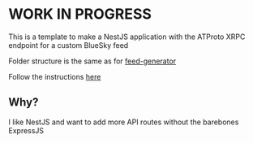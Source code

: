 # WORK IN PROGRESS

This is a template to make a NestJS application with the ATProto XRPC endpoint for a custom BlueSky feed

Folder structure is the same as for [feed-generator](https://github.com/bluesky-social/feed-generator/)

Follow the instructions [here](https://docs.bsky.app/docs/starter-templates/custom-feeds)

## Why?

I like NestJS and want to add more API routes without the barebones ExpressJS
